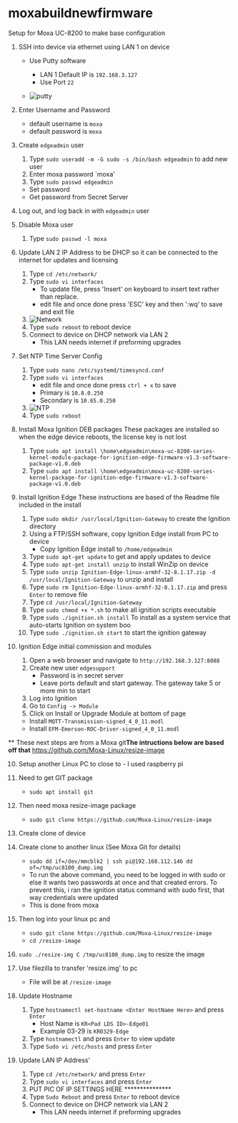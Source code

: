 # moxabuildnewfirmware
Setup for Moxa UC-8200 to make base configuration
1. SSH into device via ethernet using LAN 1 on device
   - Use Putty software
     - LAN 1 Default IP is `192.168.3.127`
     - Use Port `22`

   - ![putty](https://user-images.githubusercontent.com/108074645/175321878-c8aefea5-4a4e-4410-8502-54d3b70611ac.png)

2. Enter Username and Password
   - default username is `moxa`
   - default password is `moxa`

3. Create `edgeadmin` user
   1. Type `sudo useradd -m -G sudo -s /bin/bash edgeadmin` to add new user
   2. Enter moxa password `moxa'
   3. Type `sudo passwd edgeadmin`
     - Set password
     - Get password from Secret Server

4. Log out, and log back in with `edgeadmin` user

5. Disable Moxa user
   1. Type `sudo passwd -l moxa`

6. Update LAN 2 IP Address to be DHCP so it can be connected to the internet for updates and licensing 
   1. Type `cd /etc/network/`
   2. Type `sudo vi interfaces`
      - To update file, press 'Insert' on keyboard to insert text rather than replace.
      - edit file and once done press 'ESC' key and then ':wq' to save and exit file
   4. ![Network](https://user-images.githubusercontent.com/109390971/182206674-d5072440-a331-4c82-ae8a-625e36b6fee4.png)
   5. Type `sudo reboot` to reboot device
   6. Connect to device on DHCP network via LAN 2
      - This LAN needs internet if preforming upgrades
      
7. Set NTP Time Server Config 
   1. Type `sudo nano /etc/systemd/timesyncd.conf`
   2. Type `sudo vi interfaces`
      - edit file and once done press `ctrl + x` to save
      - Primary is `10.8.0.250`
      - Secondary is `10.65.0.250`
   4. ![NTP](https://user-images.githubusercontent.com/109390971/182207266-fd71b35f-93e4-4d0a-93f8-514b0a5a5589.png)
   5. Type `sudo reboot`
   
8. Install Moxa Ignition DEB packages
   These packages are installed so when the edge device reboots, the license key is not lost
   1. Type `sudo apt install \home\edgeadmin\moxa-uc-8200-series-kernel-module-package-for-ignition-edge-firmware-v1.3-software-package-v1.0.deb`
   2. Type `sudo apt install \home\edgeadmin\moxa-uc-8200-series-kernel-package-for-ignition-edge-firmware-v1.3-software-package-v1.0.deb`

8. Install Ignition Edge
   These instructions are based of the Readme file included in the install
   1. Type `sudo mkdir /usr/local/Ignition-Gateway` to create the Ignition directory
   2. Using a FTP/SSH software, copy Ignition Edge install from PC to device
      - Copy Ignition Edge install to `/home/edgeadmin`
   3. Type `sudo apt-get update` to get and apply updates to device
   4. Type `sudo apt-get install unzip` to install WinZip on device
   5. Type `sudo unzip Ignition-Edge-linux-armhf-32-8.1.17.zip -d /usr/local/Ignition-Gateway` to unzip and install
   6. Type `sudo rm Ignition-Edge-linux-armhf-32-8.1.17.zip` and press `Enter` to remove file
   7. Type `cd /usr/local/Ignition-Gateway`
   8. Type `sudo chmod +x *.sh` to make all ignition scripts executable
   9. Type `sudo ./ignition.sh install` To install as a system service that auto-starts Ignition on system boo
   10. Type `sudo ./ignition.sh start` to start the ignition gateway
   
9. Ignition Edge initial commission and modules
   1. Open a web browser and navigate to `http://192.168.3.127:8088`
   2. Create new user `edgesupport`
      - Password is in secret server
      - Leave ports default and start gateway.  The gateway take 5 or more min to start
   3. Log into Ignition
   4. Go to `Config -> Module`
   5. Click on Install or Upgrade Module at bottom of page
     - Install `MQTT-Transmission-signed_4_0_11.modl`
     - Install `EFM-Emerson-ROC-Driver-signed_4_0_11.modl`

** These next steps are from a Moxa git**The intructions below are based off that**
https://github.com/Moxa-Linux/resize-image

10. Setup another Linux PC to close to - I used raspberry pi
   1. Need to get GIT package
      - `sudo apt install git`
   2. Then need moxa resize-image package
      - `sudo git clone https://github.com/Moxa-Linux/resize-image`
      
11. Create clone of device
   1. Create clone to another linux (See Moxa Git for details)
      - `sudo dd if=/dev/mmcblk2 | ssh pi@192.168.112.146 dd of=/tmp/uc8100_dump.img`
      - To run the above command, you need to be logged in with sudo or else it wants two passwords at once and that created errors.  To prevent this, i ran the ignition status command with sudo first, that way credentials were updated
      - This is done from moxa
   2. Then log into your linux pc and
      - `sudo git clone https://github.com/Moxa-Linux/resize-image`
      - `cd /resize-image`
   3. `sudo ./resize-img C /tmp/uc8100_dump.img` to resize the image
   4. Use filezilla to transfer 'resize.img' to pc
      - File will be at `/resize-image`
  
  
  
  

6. Update Hostname
   1. Type `hostnamectl set-hostname <Enter HostName Here>` and press `Enter`
      - Host Name is `KR<Pad LDS ID>-Edge01`
      - Example 03-29 is `KR0329-Edge`
   2. Type `hostnamectl` and press `Enter` to view update
   3. Type `Sudo vi /etc/hosts` and press `Enter`

7. Update LAN IP Address'
   1. Type `cd /etc/network/` and press `Enter`
   2. Type `sudo vi interfaces` and press `Enter`
   3. PUT PIC OF IP SETTINGS HERE ***************
   4. Type `Sudo Reboot` and press `Enter` to reboot device
   5. Connect to device on DHCP network via LAN 2
      - This LAN needs internet if preforming upgrades







   

